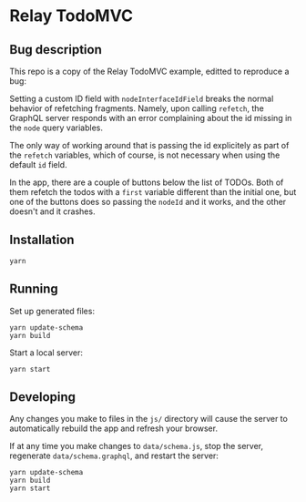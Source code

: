 # Relay TodoMVC

## Bug description

This repo is a copy of the Relay TodoMVC example, editted to reproduce a bug: 

Setting a custom ID field with `nodeInterfaceIdField` breaks the normal behavior of refetching fragments. Namely, upon calling `refetch`,  the GraphQL server responds with an error complaining about the id missing in the `node` query variables.

The only way of working around that is passing the id explicitely as part of the `refetch` variables, which of course, is not necessary when using the default `id` field.

In the app, there are a couple of buttons below the list of TODOs. Both of them refetch the todos with a `first` variable different than the initial one, but one of the buttons does so passing the `nodeId` and it works, and the other doesn't and it crashes.


## Installation

```
yarn
```

## Running

Set up generated files:

```
yarn update-schema
yarn build
```

Start a local server:

```
yarn start
```

## Developing

Any changes you make to files in the `js/` directory will cause the server to
automatically rebuild the app and refresh your browser.

If at any time you make changes to `data/schema.js`, stop the server,
regenerate `data/schema.graphql`, and restart the server:

```
yarn update-schema
yarn build
yarn start
```
